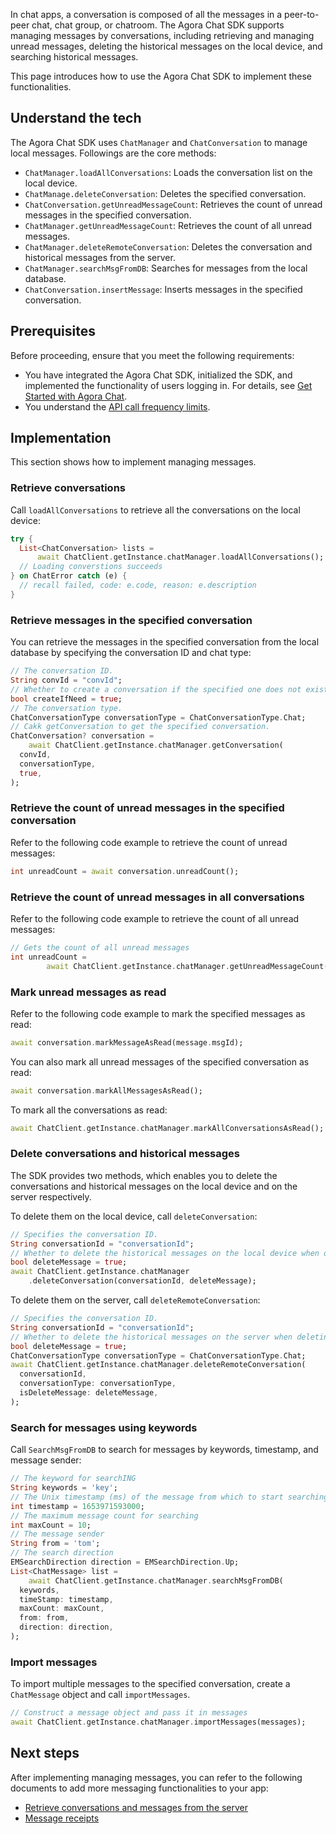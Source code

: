 In chat apps, a conversation is composed of all the messages in a peer-to-peer chat, chat group, or chatroom. The Agora Chat SDK supports managing messages by conversations, including retrieving and managing unread messages, deleting the historical messages on the local device, and searching historical messages.

This page introduces how to use the Agora Chat SDK to implement these functionalities.

## Understand the tech

The Agora Chat SDK uses `ChatManager` and `ChatConversation` to manage local messages. Followings are the core methods:

- `ChatManager.loadAllConversations`: Loads the conversation list on the local device.
- `ChatManage.deleteConversation`: Deletes the specified conversation.
- `ChatConversation.getUnreadMessageCount`: Retrieves the count of unread messages in the specified conversation.
- `ChatManager.getUnreadMessageCount`: Retrieves the count of all unread messages.
- `ChatManager.deleteRemoteConversation`: Deletes the conversation and historical messages from the server.
- `ChatManager.searchMsgFromDB`: Searches for messages from the local database.
- `ChatConversation.insertMessage`: Inserts messages in the specified conversation.

## Prerequisites

Before proceeding, ensure that you meet the following requirements:

- You have integrated the Agora Chat SDK, initialized the SDK, and implemented the functionality of users logging in. For details, see [Get Started with Agora Chat](./agora_chat_get_started_flutter?platform=Flutter).
- You understand the [API call frequency limits](./agora_chat_limitation?platform=Flutter).

## Implementation

This section shows how to implement managing messages.

### Retrieve conversations

Call `loadAllConversations` to retrieve all the conversations on the local device:

```dart
try {
  List<ChatConversation> lists =
      await ChatClient.getInstance.chatManager.loadAllConversations();
  // Loading converstions succeeds
} on ChatError catch (e) {
  // recall failed, code: e.code, reason: e.description
}
```

### Retrieve messages in the specified conversation

You can retrieve the messages in the specified conversation from the local database by specifying the conversation ID and chat type:

```dart
// The conversation ID.
String convId = "convId";
// Whether to create a conversation if the specified one does not exist. If you set it as true, the SDK returns a conversation object.
bool createIfNeed = true;
// The conversation type.
ChatConversationType conversationType = ChatConversationType.Chat;
// Cakk getConversation to get the specified conversation.
ChatConversation? conversation =
    await ChatClient.getInstance.chatManager.getConversation(
  convId,
  conversationType,
  true,
);
```

### Retrieve the count of unread messages in the specified conversation

Refer to the following code example to retrieve the count of unread messages:

```dart
int unreadCount = await conversation.unreadCount();
```


### Retrieve the count of unread messages in all conversations

Refer to the following code example to retrieve the count of all unread messages:

```dart
// Gets the count of all unread messages
int unreadCount =
        await ChatClient.getInstance.chatManager.getUnreadMessageCount();
```

### Mark unread messages as read

Refer to the following code example to mark the specified messages as read:

```dart
await conversation.markMessageAsRead(message.msgId);
```

You can also mark all unread messages of the specified conversation as read:

```dart
await conversation.markAllMessagesAsRead();
```

To mark all the conversations as read:

```dart
await ChatClient.getInstance.chatManager.markAllConversationsAsRead();
```

### Delete conversations and historical messages

The SDK provides two methods, which enables you to delete the conversations and historical messages on the local device and on the server respectively.

To delete them on the local device, call `deleteConversation`:

```dart
// Specifies the conversation ID.
String conversationId = "conversationId";
// Whether to delete the historical messages on the local device when deleting the conversation.
bool deleteMessage = true;
await ChatClient.getInstance.chatManager
    .deleteConversation(conversationId, deleteMessage);
```

To delete them on the server, call `deleteRemoteConversation`:

```dart
// Specifies the conversation ID.
String conversationId = "conversationId";
// Whether to delete the historical messages on the server when deleting the conversation.
bool deleteMessage = true;
ChatConversationType conversationType = ChatConversationType.Chat;
await ChatClient.getInstance.chatManager.deleteRemoteConversation(
  conversationId,
  conversationType: conversationType,
  isDeleteMessage: deleteMessage,
);
```

### Search for messages using keywords

Call `SearchMsgFromDB` to search for messages by keywords, timestamp, and message sender:

```dart
// The keyword for searchING
String keywords = 'key';
// The Unix timestamp (ms) of the message from which to start searching
int timestamp = 1653971593000;
// The maximum message count for searching
int maxCount = 10;
// The message sender
String from = 'tom';
// The search direction
EMSearchDirection direction = EMSearchDirection.Up;
List<ChatMessage> list =
    await ChatClient.getInstance.chatManager.searchMsgFromDB(
  keywords,
  timeStamp: timestamp,
  maxCount: maxCount,
  from: from,
  direction: direction,
);
```


### Import messages

To import multiple messages to the specified conversation, create a `ChatMessage` object and call `importMessages`.

```dart
// Construct a message object and pass it in messages
await ChatClient.getInstance.chatManager.importMessages(messages);
```

## Next steps

After implementing managing messages, you can refer to the following documents to add more messaging functionalities to your app:

- [Retrieve conversations and messages from the server](./agora_chat_retrieve_message_flutter?platform=Flutter)
- [Message receipts](./agora_chat_message_receipt_flutter?platform=Flutter)


